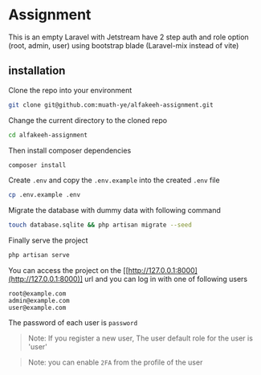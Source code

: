 # Assignment

 This is an empty Laravel with Jetstream have 2 step auth and role option (root, admin, user) using bootstrap blade (Laravel-mix instead of vite)

 ## installation

 Clone the repo into your environment

 ```sh
 git clone git@github.com:muath-ye/alfakeeh-assignment.git
 ```

Change the current directory to the cloned repo

 ```sh
cd alfakeeh-assignment
 ```

 Then install composer dependencies

 ```sh
 composer install
 ```

Create `.env` and copy the `.env.example` into the created `.env` file

```sh
cp .env.example .env
```

Migrate the database with dummy data with following command

```sh
touch database.sqlite && php artisan migrate --seed
```

Finally serve the project

```sh
php artisan serve
```

You can access the project on the [[http://127.0.0.1:8000](http://127.0.0.1:8000)] url and you can log in with one of following users

```
root@example.com
admin@example.com
user@example.com
```

The password of each user is `password`

> Note: If you register a new user, The user default role for the user is 'user'

> Note: you can enable `2FA` from the profile of the user
